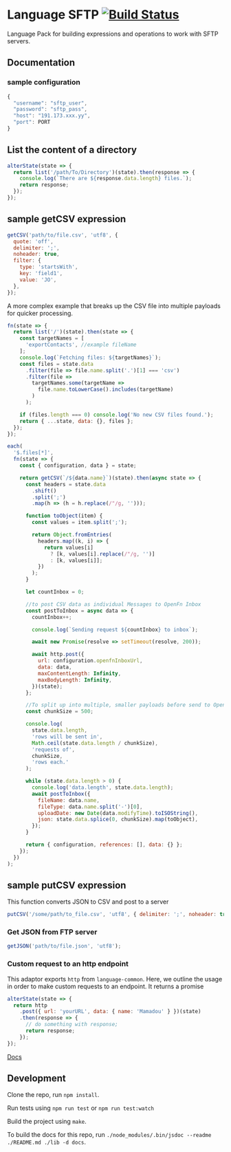 # Language SFTP [![Build Status](https://travis-ci.org/OpenFn/language-sftp.svg?branch=master)](https://travis-ci.org/OpenFn/language-sftp)

Language Pack for building expressions and operations to work with SFTP servers.

## Documentation

### sample configuration

```js
{
  "username": "sftp_user",
  "password": "sftp_pass",
  "host": "191.173.xxx.yy",
  "port": PORT
}
```

## List the content of a directory

```js
alterState(state => {
  return list('/path/To/Directory')(state).then(response => {
    console.log(`There are ${response.data.length} files.`);
    return response;
  });
});
```

## sample getCSV expression

```js
getCSV('path/to/file.csv', 'utf8', {
  quote: 'off',
  delimiter: ';',
  noheader: true,
  filter: {
    type: 'startsWith',
    key: 'field1',
    value: 'JO',
  },
});
```
A more complex example that breaks up the CSV file into multiple payloads for quicker processing. 
```js
fn(state => {
  return list('/')(state).then(state => {
    const targetNames = [
      'exportContacts', //example fileName
    ];
    console.log(`Fetching files: ${targetNames}`);
    const files = state.data
      .filter(file => file.name.split('.')[1] === 'csv')
      .filter(file =>
        targetNames.some(targetName =>
          file.name.toLowerCase().includes(targetName)
        )
      );

    if (files.length === 0) console.log('No new CSV files found.');
    return { ...state, data: {}, files };
  });
});

each(
  '$.files[*]',
  fn(state => {
    const { configuration, data } = state;

    return getCSV(`/${data.name}`)(state).then(async state => {
      const headers = state.data
        .shift()
        .split(';')
        .map(h => (h = h.replace(/"/g, '')));

      function toObject(item) {
        const values = item.split(';');

        return Object.fromEntries(
          headers.map((k, i) => {
            return values[i]
              ? [k, values[i].replace(/"/g, '')]
              : [k, values[i]];
          })
        );
      }

      let countInbox = 0;

      //to post CSV data as individual Messages to OpenFn Inbox
      const postToInbox = async data => {
        countInbox++;

        console.log(`Sending request ${countInbox} to inbox`);

        await new Promise(resolve => setTimeout(resolve, 200));

        await http.post({
          url: configuration.openfnInboxUrl,
          data: data,
          maxContentLength: Infinity,
          maxBodyLength: Infinity,
        })(state);
      };

      //To split up into multiple, smaller payloads before send to OpenFn Inbox
      const chunkSize = 500;

      console.log(
        state.data.length,
        'rows will be sent in',
        Math.ceil(state.data.length / chunkSize),
        'requests of',
        chunkSize,
        'rows each.'
      );

      while (state.data.length > 0) {
        console.log('data.length', state.data.length);
        await postToInbox({ 
          fileName: data.name,
          fileType: data.name.split('-')[0],
          uploadDate: new Date(data.modifyTime).toISOString(),
          json: state.data.splice(0, chunkSize).map(toObject),
        });
      }

      return { configuration, references: [], data: {} };
    });
  })
);
```

## sample putCSV expression

This function converts JSON to CSV and post to a server

```js
putCSV('/some/path/to_file.csv', 'utf8', { delimiter: ';', noheader: true });
```

### Get JSON from FTP server

```js
getJSON('path/to/file.json', 'utf8');
```

### Custom request to an http endpoint

This adaptor exports `http` from `language-common`. Here, we outline the usage
in order to make custom requests to an endpoint. It returns a promise

```js
alterState(state => {
  return http
    .post({ url: 'yourURL', data: { name: 'Mamadou' } })(state)
    .then(response => {
      // do something with response;
      return response;
    });
});
```

[Docs](docs/index)

## Development

Clone the repo, run `npm install`.

Run tests using `npm run test` or `npm run test:watch`

Build the project using `make`.

To build the docs for this repo, run
`./node_modules/.bin/jsdoc --readme ./README.md ./lib -d docs`.
